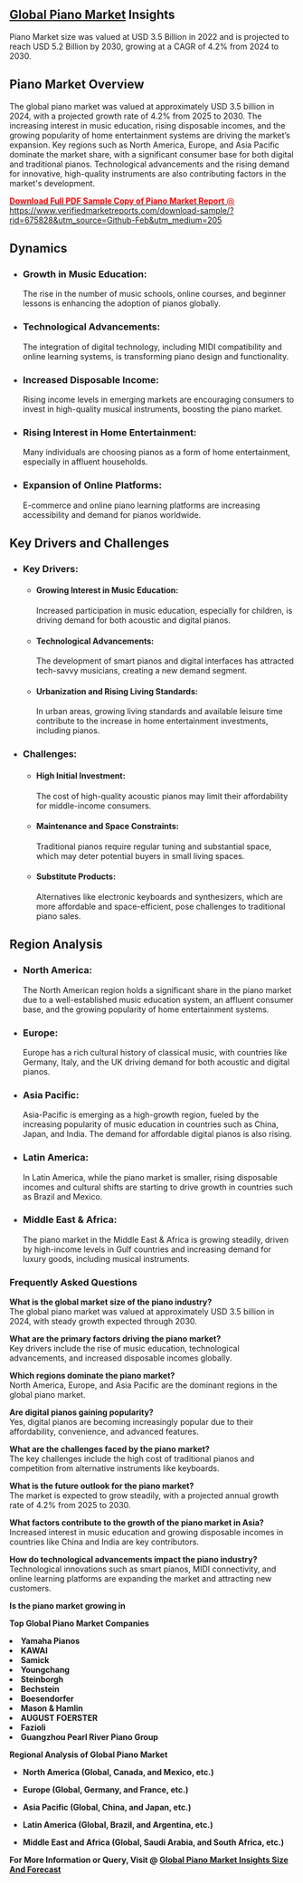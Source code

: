 <h2><a href="https://www.verifiedmarketreports.com/download-sample/?rid=675828&amp;utm_source=Github&amp;utm_medium=205" target="_blank">Global Piano Market</a> Insights</h2><p>Piano Market size was valued at USD 3.5 Billion in 2022 and is projected to reach USD 5.2 Billion by 2030, growing at a CAGR of 4.2% from 2024 to 2030.</p><p><h2>Piano Market Overview</h2> <p>The global piano market was valued at approximately USD 3.5 billion in 2024, with a projected growth rate of 4.2% from 2025 to 2030. The increasing interest in music education, rising disposable incomes, and the growing popularity of home entertainment systems are driving the market’s expansion. Key regions such as North America, Europe, and Asia Pacific dominate the market share, with a significant consumer base for both digital and traditional pianos. Technological advancements and the rising demand for innovative, high-quality instruments are also contributing factors in the market's development.</p> <p><a href="download_sample_link"><p><span class=""><span style="color: #ff0000;"><strong>Download Full PDF Sample Copy of Piano Market Report</strong> @ </span><a href="https://www.verifiedmarketreports.com/download-sample/?rid=675828&amp;utm_source=Github-Feb&amp;utm_medium=205" target="_blank">https://www.verifiedmarketreports.com/download-sample/?rid=675828&amp;utm_source=Github-Feb&amp;utm_medium=205</a></span></p></a></p> <h2>Dynamics</h2> <ul> <li><h3>Growth in Music Education: </h3>The rise in the number of music schools, online courses, and beginner lessons is enhancing the adoption of pianos globally.</li> <li><h3>Technological Advancements:</h3> The integration of digital technology, including MIDI compatibility and online learning systems, is transforming piano design and functionality.</li> <li><h3>Increased Disposable Income:</h3> Rising income levels in emerging markets are encouraging consumers to invest in high-quality musical instruments, boosting the piano market.</li> <li><h3>Rising Interest in Home Entertainment:</h3> Many individuals are choosing pianos as a form of home entertainment, especially in affluent households.</li> <li><h3>Expansion of Online Platforms:</h3> E-commerce and online piano learning platforms are increasing accessibility and demand for pianos worldwide.</li> </ul> <h2>Key Drivers and Challenges</h2> <ul> <li><h3>Key Drivers:</h3> <ul> <li><h4>Growing Interest in Music Education:</h4> Increased participation in music education, especially for children, is driving demand for both acoustic and digital pianos.</li> <li><h4>Technological Advancements:</h4> The development of smart pianos and digital interfaces has attracted tech-savvy musicians, creating a new demand segment.</li> <li><h4>Urbanization and Rising Living Standards:</h4> In urban areas, growing living standards and available leisure time contribute to the increase in home entertainment investments, including pianos.</li> </ul> </li> <li><h3>Challenges:</h3> <ul> <li><h4>High Initial Investment:</h4> The cost of high-quality acoustic pianos may limit their affordability for middle-income consumers.</li> <li><h4>Maintenance and Space Constraints:</h4> Traditional pianos require regular tuning and substantial space, which may deter potential buyers in small living spaces.</li> <li><h4>Substitute Products:</h4> Alternatives like electronic keyboards and synthesizers, which are more affordable and space-efficient, pose challenges to traditional piano sales.</li> </ul> </li> </ul> <h2>Region Analysis</h2> <ul> <li><h3>North America:</h3> The North American region holds a significant share in the piano market due to a well-established music education system, an affluent consumer base, and the growing popularity of home entertainment systems.</li> <li><h3>Europe:</h3> Europe has a rich cultural history of classical music, with countries like Germany, Italy, and the UK driving demand for both acoustic and digital pianos.</li> <li><h3>Asia Pacific:</h3> Asia-Pacific is emerging as a high-growth region, fueled by the increasing popularity of music education in countries such as China, Japan, and India. The demand for affordable digital pianos is also rising.</li> <li><h3>Latin America:</h3> In Latin America, while the piano market is smaller, rising disposable incomes and cultural shifts are starting to drive growth in countries such as Brazil and Mexico.</li> <li><h3>Middle East & Africa:</h3> The piano market in the Middle East & Africa is growing steadily, driven by high-income levels in Gulf countries and increasing demand for luxury goods, including musical instruments.</li> </ul> <h3>Frequently Asked Questions</h3> <p><b>What is the global market size of the piano industry?</b><br>The global piano market was valued at approximately USD 3.5 billion in 2024, with steady growth expected through 2030.</p> <p><b>What are the primary factors driving the piano market?</b><br>Key drivers include the rise of music education, technological advancements, and increased disposable incomes globally.</p> <p><b>Which regions dominate the piano market?</b><br>North America, Europe, and Asia Pacific are the dominant regions in the global piano market.</p> <p><b>Are digital pianos gaining popularity?</b><br>Yes, digital pianos are becoming increasingly popular due to their affordability, convenience, and advanced features.</p> <p><b>What are the challenges faced by the piano market?</b><br>The key challenges include the high cost of traditional pianos and competition from alternative instruments like keyboards.</p> <p><b>What is the future outlook for the piano market?</b><br>The market is expected to grow steadily, with a projected annual growth rate of 4.2% from 2025 to 2030.</p> <p><b>What factors contribute to the growth of the piano market in Asia?</b><br>Increased interest in music education and growing disposable incomes in countries like China and India are key contributors.</p> <p><b>How do technological advancements impact the piano industry?</b><br>Technological innovations such as smart pianos, MIDI connectivity, and online learning platforms are expanding the market and attracting new customers.</p> <p><b>Is the piano market growing in</p><p><strong>Top Global Piano Market Companies</strong></p><div data-test-id=""><p><li> Yamaha Pianos</li><li> KAWAI</li><li> Samick</li><li> Youngchang</li><li> Steinborgh</li><li> Bechstein</li><li> Boesendorfer</li><li> Mason & Hamlin</li><li> AUGUST FOERSTER</li><li> Fazioli</li><li> Guangzhou Pearl River Piano Group</li></p><div><strong>Regional Analysis of&nbsp;Global Piano Market</strong></div><ul><li dir="ltr"><p dir="ltr">North America&nbsp;(Global, Canada, and Mexico, etc.)</p></li><li dir="ltr"><p dir="ltr">Europe (Global, Germany, and France, etc.)</p></li><li dir="ltr"><p dir="ltr">Asia Pacific&nbsp;(Global, China, and Japan, etc.)</p></li><li dir="ltr"><p dir="ltr">Latin America&nbsp;(Global, Brazil, and Argentina, etc.)</p></li><li dir="ltr">Middle East and Africa&nbsp;(Global, Saudi Arabia, and South Africa, etc.)</li></ul><p><strong>For More Information or Query, Visit @&nbsp;</strong><strong><a href="https://www.verifiedmarketreports.com/product/piano-market/?utm_source=Github&amp;utm_medium=205" target="_blank">Global Piano Market Insights Size And Forecast</a></strong></p></div>
